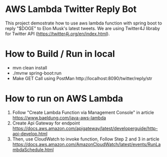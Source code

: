 # AWS Lambda Twitter Reply Bot

This project demostrate how to use aws lambda function with spring boot to reply "$DOGE" to Elon Musk's latest tweets.
We are using Twitter4J libraby for Twitter API (https://twitter4j.org/en/index.html).


# How to Build / Run in local
  - mvn clean install
  - ./mvnw spring-boot:run 
  - Make GET Call using PostMan http://localhost:8090/twitter/reply/str

# How to run on AWS Lambda
 1. Follow "Create Lambda Function via Management Console" in article https://www.baeldung.com/java-aws-lambda
 2. Create Api Gateway for endpoint https://docs.aws.amazon.com/apigateway/latest/developerguide/http-api-develop.html
 3. Then, use CloudWatch to invoke function, Follow Step 2 and 3 in article https://docs.aws.amazon.com/AmazonCloudWatch/latest/events/RunLambdaSchedule.html
    
